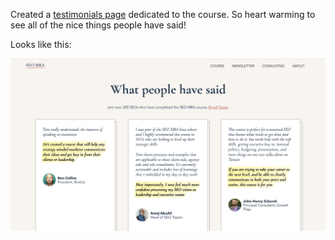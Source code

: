 ---
---

Created a [testimonials page](https://seomba.com/testimonials/) dedicated to the course. So heart warming to see all of the nice things people have said!

Looks like this:

![](/images/log/testimonials.png)